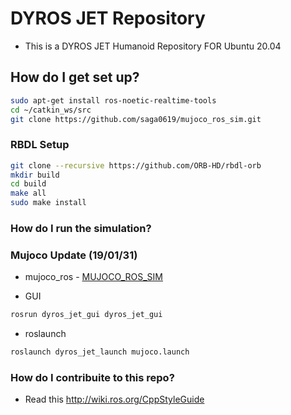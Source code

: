 # DYROS JET Repository 

* This is a DYROS JET Humanoid Repository FOR Ubuntu 20.04

## How do I get set up? ##

```sh
sudo apt-get install ros-noetic-realtime-tools 
cd ~/catkin_ws/src
git clone https://github.com/saga0619/mujoco_ros_sim.git
```

### RBDL Setup ###
```sh
git clone --recursive https://github.com/ORB-HD/rbdl-orb
mkdir build
cd build
make all
sudo make install
```

### How do I run the simulation? ###
### Mujoco Update (19/01/31) ###
* mujoco_ros - [MUJOCO_ROS_SIM](https://github.com/saga0619/mujoco_ros_sim)

* GUI
```sh
rosrun dyros_jet_gui dyros_jet_gui
```
* roslaunch
```sh
roslaunch dyros_jet_launch mujoco.launch
```

### How do I contribuite to this repo? ###
* Read this http://wiki.ros.org/CppStyleGuide

